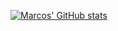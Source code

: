 [![Marcos' GitHub stats](https://github-readme-stats.vercel.app/api?username=marcosb74&count_private=true&show_icons=true&theme=gruvbox)](https://github.com/anuraghazra/github-readme-stats)
